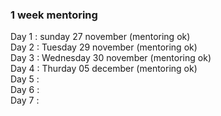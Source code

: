 <h3>1 week mentoring</h3>
Day 1 : sunday 27 november (mentoring ok)<br>
Day 2 : Tuesday 29 november (mentoring ok)<br>
Day 3 : Wednesday 30 november (mentoring ok)<br>
Day 4 : Thurday 05 december (mentoring ok)<br>
Day 5 :<br>
Day 6 :<br>
Day 7 :<br>
